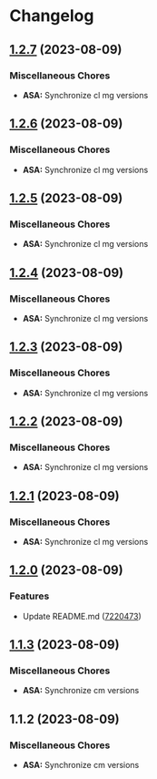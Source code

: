 # Changelog

## [1.2.7](https://github.com/dliskevch/rel/compare/ASA/1.2.6...ASA/1.2.7) (2023-08-09)


### Miscellaneous Chores

* **ASA:** Synchronize cl mg versions

## [1.2.6](https://github.com/dliskevch/rel/compare/ASA/1.2.5...ASA/1.2.6) (2023-08-09)


### Miscellaneous Chores

* **ASA:** Synchronize cl mg versions

## [1.2.5](https://github.com/dliskevch/rel/compare/ASA/1.2.4...ASA/1.2.5) (2023-08-09)


### Miscellaneous Chores

* **ASA:** Synchronize cl mg versions

## [1.2.4](https://github.com/dliskevch/rel/compare/ASA/1.2.3...ASA/1.2.4) (2023-08-09)


### Miscellaneous Chores

* **ASA:** Synchronize cl mg versions

## [1.2.3](https://github.com/dliskevch/rel/compare/ASA/1.2.2...ASA/1.2.3) (2023-08-09)


### Miscellaneous Chores

* **ASA:** Synchronize cl mg versions

## [1.2.2](https://github.com/dliskevch/rel/compare/ASA/v1.2.1...ASA/1.2.2) (2023-08-09)


### Miscellaneous Chores

* **ASA:** Synchronize cl mg versions

## [1.2.1](https://github.com/dliskevch/rel/compare/ASA/v1.2.0...ASA/v1.2.1) (2023-08-09)


### Miscellaneous Chores

* **ASA:** Synchronize cl mg versions

## [1.2.0](https://github.com/dliskevch/rel/compare/ASA/v1.1.3...ASA/v1.2.0) (2023-08-09)


### Features

* Update README.md ([7220473](https://github.com/dliskevch/rel/commit/7220473a357af4cd16d9d741440796d0177722ab))

## [1.1.3](https://github.com/dliskevch/rel/compare/ASA/v1.1.2...ASA/v1.1.3) (2023-08-09)


### Miscellaneous Chores

* **ASA:** Synchronize cm versions

## 1.1.2 (2023-08-09)


### Miscellaneous Chores

* **ASA:** Synchronize cm versions

